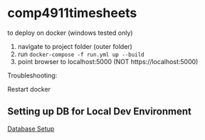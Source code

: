# comp4911timesheets

to deploy on docker (windows tested only)

1. navigate to project folder (outer folder)
2. run ```docker-compose -f run.yml up --build```
3. point browser to localhost:5000 (NOT https://localhost:5000)

Troubleshooting:

Restart docker 

## Setting up DB for Local Dev Environment
[Database Setup](./doc/dbsetup.md)

